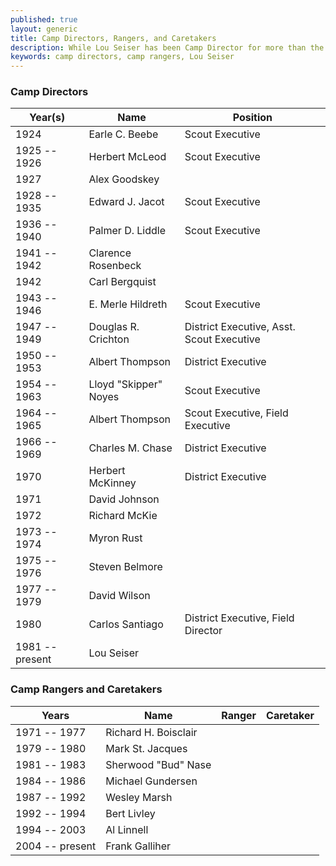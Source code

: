 ```yaml
---
published: true
layout: generic
title: Camp Directors, Rangers, and Caretakers
description: While Lou Seiser has been Camp Director for more than the past three decades, Camp Workcoeman has had numerous Camp Directors and Rangers in its long history.
keywords: camp directors, camp rangers, Lou Seiser
---
```


### Camp Directors

Year(s)         | Name                  | Position
----------------|-----------------------|---------------------------
1924            | Earle C. Beebe        | Scout Executive
1925 -- 1926    | Herbert McLeod        | Scout Executive
1927            | Alex Goodskey         | 
1928 -- 1935    | Edward J. Jacot       | Scout Executive
1936 -- 1940    | Palmer D. Liddle      | Scout Executive
1941 -- 1942    | Clarence Rosenbeck    | 
1942            | Carl Bergquist        | 
1943 -- 1946    | E. Merle Hildreth     | Scout Executive
1947 -- 1949    | Douglas R. Crichton   | District Executive, Asst. Scout Executive
1950 -- 1953    | Albert Thompson       | District Executive
1954 -- 1963    | Lloyd "Skipper" Noyes | Scout Executive
1964 -- 1965    | Albert Thompson       | Scout Executive, Field Executive
1966 -- 1969    | Charles M. Chase      | District Executive
1970            | Herbert McKinney      | District Executive
1971            | David Johnson         | 
1972            | Richard McKie         | 
1973 -- 1974    | Myron Rust            | 
1975 -- 1976    | Steven Belmore        | 
1977 -- 1979    | David Wilson          | 
1980            | Carlos Santiago       | District Executive, Field Director
1981 -- present | Lou Seiser            | 

### Camp Rangers and Caretakers

Years           | Name                 | Ranger                      | Caretaker
----------------|----------------------|:---------------------------:|:---------------------------:
1971 -- 1977    | Richard H. Boisclair | <i class="fa fa-check"></i> |
1979 -- 1980    | Mark St. Jacques     | <i class="fa fa-check"></i> |
1981 -- 1983    | Sherwood "Bud" Nase  |                             | <i class="fa fa-check"></i>
1984 -- 1986    | Michael Gundersen    |                             | <i class="fa fa-check"></i>
1987 -- 1992    | Wesley Marsh         |                             | <i class="fa fa-check"></i>
1992 -- 1994    | Bert Livley          |                             | <i class="fa fa-check"></i>
1994 -- 2003    | Al Linnell           | <i class="fa fa-check"></i> |
2004 -- present | Frank Galliher       | <i class="fa fa-check"></i> |
